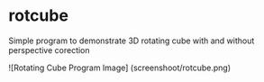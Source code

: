 # rotcube
Simple program to demonstrate 3D rotating cube with and without perspective corection

![Rotating Cube Program Image] (screenshoot/rotcube.png)

